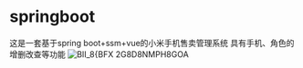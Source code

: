 # springboot
这是一套基于spring boot+ssm+vue的小米手机售卖管理系统
具有手机、角色的增删改查等功能
![BII_8{BFX 2G8D8NMPH8GOA](https://user-images.githubusercontent.com/77915520/180415777-9bbed401-2977-48c5-9cfd-a6de805f53ab.png)
#

